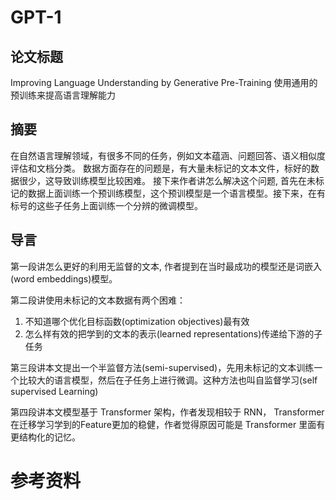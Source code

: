 # GPT-1 
## 论文标题
Improving Language Understanding by Generative Pre-Training
使用通用的预训练来提高语言理解能力

## 摘要
在自然语言理解领域，有很多不同的任务，例如文本蕴涵、问题回答、语义相似度评估和文档分类。
数据方面存在的问题是，有大量未标记的文本文件，标好的数据很少，这导致训练模型比较困难。
接下来作者讲怎么解决这个问题, 首先在未标记的数据上面训练一个预训练模型，这个预训模型是一个语言模型。接下来，在有标号的这些子任务上面训练一个分辨的微调模型。

## 导言
第一段讲怎么更好的利用无监督的文本, 作者提到在当时最成功的模型还是词嵌入(word embeddings)模型。

第二段讲使用未标记的文本数据有两个困难：
1. 不知道哪个优化目标函数(optimization objectives)最有效
2. 怎么样有效的把学到的文本的表示(learned representations)传递给下游的子任务

第三段讲本文提出一个半监督方法(semi-supervised)，先用未标记的文本训练一个比较大的语言模型，然后在子任务上进行微调。这种方法也叫自监督学习(self supervised Learning)

第四段讲本文模型基于 Transformer 架构，作者发现相较于 RNN， Transformer 在迁移学习学到的Feature更加的稳健，作者觉得原因可能是 Transformer 里面有更结构化的记忆。




# 参考资料
[^1]: <a id="limu">[跟李沐学AI: GPT，GPT-2，GPT-3 论文精读【论文精读】](https://www.bilibili.com/video/BV1AF411b7xQ/?spm_id_from=333.999.0.0&vd_source=86f975c2afd68dc55284d0ebca36382b)</a>  
